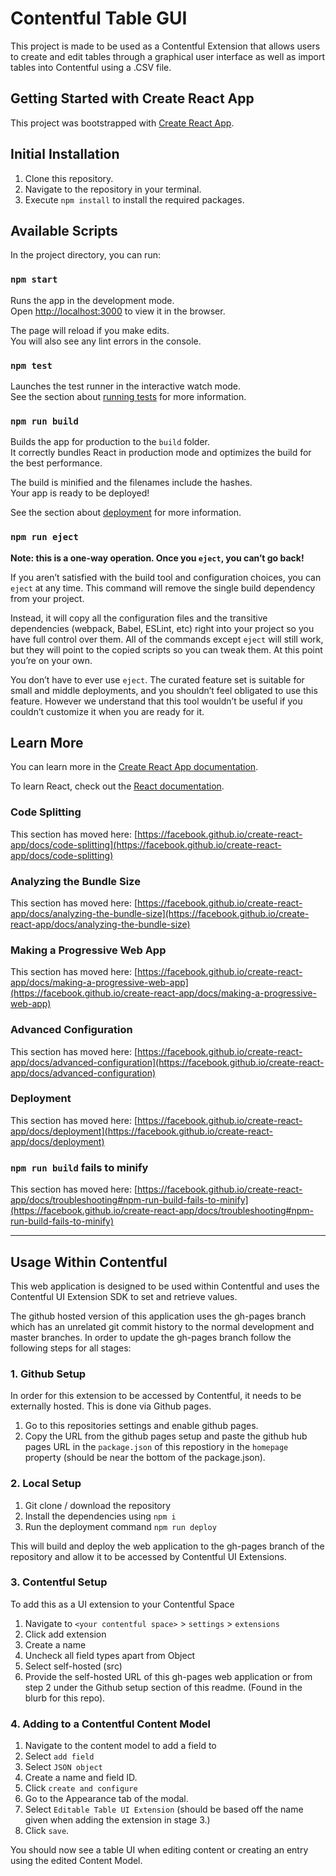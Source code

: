 # Contentful Table GUI

This project is made to be used as a Contentful Extension that allows users to create and edit tables through a graphical user interface as well as import tables into Contentful using a .CSV file.

## Getting Started with Create React App

This project was bootstrapped with [Create React App](https://github.com/facebook/create-react-app).

## Initial Installation

1. Clone this repository.
2. Navigate to the repository in your terminal.
3. Execute `npm install` to install the required packages.

## Available Scripts

In the project directory, you can run:

### `npm start`

Runs the app in the development mode.\
Open [http://localhost:3000](http://localhost:3000) to view it in the browser.

The page will reload if you make edits.\
You will also see any lint errors in the console.

### `npm test`

Launches the test runner in the interactive watch mode.\
See the section about [running tests](https://facebook.github.io/create-react-app/docs/running-tests) for more information.

### `npm run build`

Builds the app for production to the `build` folder.\
It correctly bundles React in production mode and optimizes the build for the best performance.

The build is minified and the filenames include the hashes.\
Your app is ready to be deployed!

See the section about [deployment](https://facebook.github.io/create-react-app/docs/deployment) for more information.

### `npm run eject`

**Note: this is a one-way operation. Once you `eject`, you can’t go back!**

If you aren’t satisfied with the build tool and configuration choices, you can `eject` at any time. This command will remove the single build dependency from your project.

Instead, it will copy all the configuration files and the transitive dependencies (webpack, Babel, ESLint, etc) right into your project so you have full control over them. All of the commands except `eject` will still work, but they will point to the copied scripts so you can tweak them. At this point you’re on your own.

You don’t have to ever use `eject`. The curated feature set is suitable for small and middle deployments, and you shouldn’t feel obligated to use this feature. However we understand that this tool wouldn’t be useful if you couldn’t customize it when you are ready for it.

## Learn More

You can learn more in the [Create React App documentation](https://facebook.github.io/create-react-app/docs/getting-started).

To learn React, check out the [React documentation](https://reactjs.org/).

### Code Splitting

This section has moved here: [https://facebook.github.io/create-react-app/docs/code-splitting](https://facebook.github.io/create-react-app/docs/code-splitting)

### Analyzing the Bundle Size

This section has moved here: [https://facebook.github.io/create-react-app/docs/analyzing-the-bundle-size](https://facebook.github.io/create-react-app/docs/analyzing-the-bundle-size)

### Making a Progressive Web App

This section has moved here: [https://facebook.github.io/create-react-app/docs/making-a-progressive-web-app](https://facebook.github.io/create-react-app/docs/making-a-progressive-web-app)

### Advanced Configuration

This section has moved here: [https://facebook.github.io/create-react-app/docs/advanced-configuration](https://facebook.github.io/create-react-app/docs/advanced-configuration)

### Deployment

This section has moved here: [https://facebook.github.io/create-react-app/docs/deployment](https://facebook.github.io/create-react-app/docs/deployment)

### `npm run build` fails to minify

This section has moved here: [https://facebook.github.io/create-react-app/docs/troubleshooting#npm-run-build-fails-to-minify](https://facebook.github.io/create-react-app/docs/troubleshooting#npm-run-build-fails-to-minify)

---

## Usage Within Contentful

This web application is designed to be used within Contentful and uses the Contentful UI Extension SDK to set and retrieve values.

The github hosted version of this application uses the gh-pages branch which has an unrelated git commit history to the normal development and master branches. In order to update the gh-pages branch follow the following steps for all stages:

### 1. Github Setup

In order for this extension to be accessed by Contentful, it needs to be externally hosted. This is done via Github pages.

1. Go to this repositories settings and enable github pages.
2. Copy the URL from the github pages setup and paste the github hub pages URL in the `package.json` of this repostiory in the `homepage` property (should be near the bottom of the package.json).

### 2. Local Setup

1. Git clone / download the repository
2. Install the dependencies using `npm i`
3. Run the deployment command `npm run deploy`

This will build and deploy the web application to the gh-pages branch of the repository and allow it to be accessed by Contentful UI Extensions.


### 3. Contentful Setup
To add this as a UI extension to your Contentful Space

1. Navigate to `<your contentful space>` > `settings` > `extensions` 
2. Click add extension
3. Create a name
4. Uncheck all field types apart from Object
5. Select self-hosted (src)
6. Provide the self-hosted URL of this gh-pages web application or from step 2 under the Github setup section of this readme. (Found in the blurb for this repo).

### 4. Adding to a Contentful Content Model

1. Navigate to the content model to add a field to
2. Select `add field`
3. Select `JSON object`
4. Create a name and field ID.
5. Click `create and configure`
6. Go to the Appearance tab of the modal.
7. Select `Editable Table UI Extension` (should be based off the name given when adding the extension in stage 3.)
8. Click `save`.

You should now see a table UI when editing content or creating an entry using the edited Content Model.